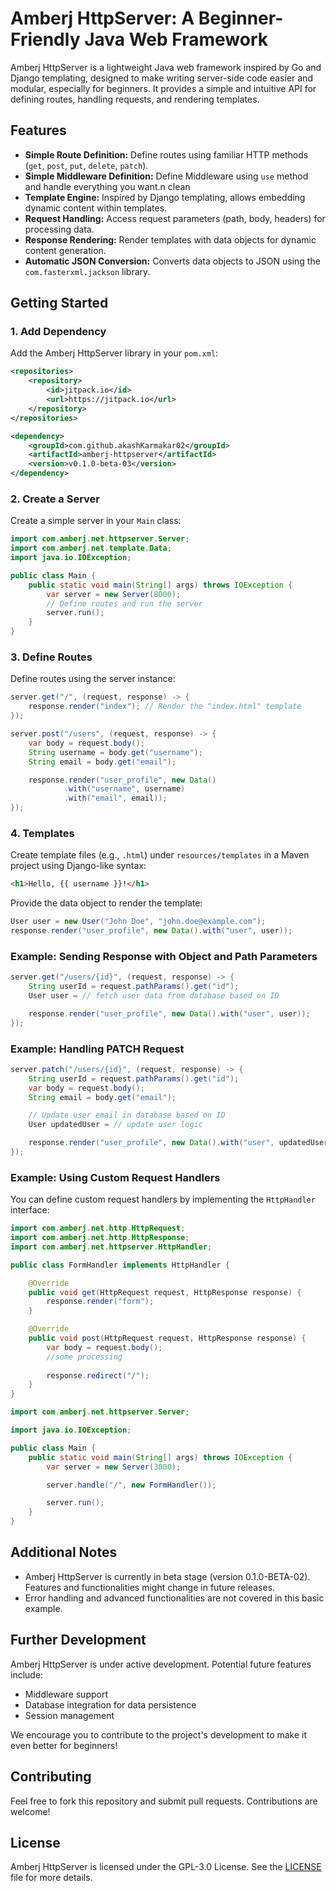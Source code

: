 # Amberj HttpServer: A Beginner-Friendly Java Web Framework

Amberj HttpServer is a lightweight Java web framework inspired by Go and Django templating, designed to make writing server-side code easier and modular, especially for beginners. It provides a simple and intuitive API for defining routes, handling requests, and rendering templates.

## Features

- **Simple Route Definition:** Define routes using familiar HTTP methods (`get`, `post`, `put`, `delete`, `patch`).
- **Simple Middleware Definition:** Define Middleware using `use` method and handle everything you want.n clean  
- **Template Engine:** Inspired by Django templating, allows embedding dynamic content within templates.
- **Request Handling:** Access request parameters (path, body, headers) for processing data.
- **Response Rendering:** Render templates with data objects for dynamic content generation.
- **Automatic JSON Conversion:** Converts data objects to JSON using the `com.fasterxml.jackson` library.

## Getting Started

### 1. Add Dependency

Add the Amberj HttpServer library in your `pom.xml`:

```xml
<repositories>
    <repository>
        <id>jitpack.io</id>
        <url>https://jitpack.io</url>
    </repository>
</repositories>

<dependency>
    <groupId>com.github.akashKarmakar02</groupId>
    <artifactId>amberj-httpserver</artifactId>
    <version>v0.1.0-beta-03</version>
</dependency>
```

### 2. Create a Server

Create a simple server in your `Main` class:

```java
import com.amberj.net.httpserver.Server;
import com.amberj.net.template.Data;
import java.io.IOException;

public class Main {
    public static void main(String[] args) throws IOException {
        var server = new Server(8000);
        // Define routes and run the server
        server.run();
    }
}
```

### 3. Define Routes

Define routes using the server instance:

```java
server.get("/", (request, response) -> {
    response.render("index"); // Render the "index.html" template
});

server.post("/users", (request, response) -> {
    var body = request.body();
    String username = body.get("username");
    String email = body.get("email");

    response.render("user_profile", new Data()
            .with("username", username)
            .with("email", email));
});
```

### 4. Templates

Create template files (e.g., `.html`) under `resources/templates` in a Maven project using Django-like syntax:

```html
<h1>Hello, {{ username }}!</h1>
```

Provide the data object to render the template:

```java
User user = new User("John Doe", "john.doe@example.com");
response.render("user_profile", new Data().with("user", user));
```

### Example: Sending Response with Object and Path Parameters

```java
server.get("/users/{id}", (request, response) -> {
    String userId = request.pathParams().get("id");
    User user = // fetch user data from database based on ID

    response.render("user_profile", new Data().with("user", user));
});
```

### Example: Handling PATCH Request

```java
server.patch("/users/{id}", (request, response) -> {
    String userId = request.pathParams().get("id");
    var body = request.body();
    String email = body.get("email");

    // Update user email in database based on ID
    User updatedUser = // update user logic

    response.render("user_profile", new Data().with("user", updatedUser));
});
```

### Example: Using Custom Request Handlers

You can define custom request handlers by implementing the `HttpHandler` interface:

```java
import com.amberj.net.http.HttpRequest;
import com.amberj.net.http.HttpResponse;
import com.amberj.net.httpserver.HttpHandler;

public class FormHandler implements HttpHandler {

    @Override
    public void get(HttpRequest request, HttpResponse response) {
        response.render("form");
    }

    @Override
    public void post(HttpRequest request, HttpResponse response) {
        var body = request.body();
        //some processing
        
        response.redirect("/");
    }
}

import com.amberj.net.httpserver.Server;

import java.io.IOException;

public class Main {
    public static void main(String[] args) throws IOException {
        var server = new Server(3000);

        server.handle("/", new FormHandler());

        server.run();
    }
}
```

## Additional Notes

- Amberj HttpServer is currently in beta stage (version 0.1.0-BETA-02). Features and functionalities might change in future releases.
- Error handling and advanced functionalities are not covered in this basic example.

## Further Development

Amberj HttpServer is under active development. Potential future features include:

- Middleware support
- Database integration for data persistence
- Session management

We encourage you to contribute to the project's development to make it even better for beginners!

## Contributing

Feel free to fork this repository and submit pull requests. Contributions are welcome!

## License

Amberj HttpServer is licensed under the GPL-3.0 License. See the [LICENSE](LICENSE) file for more details.
